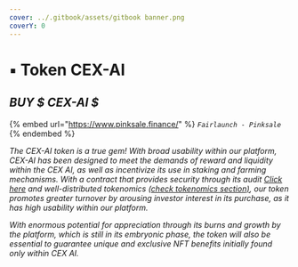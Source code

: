 ```yaml
---
cover: ../.gitbook/assets/gitbook banner.png
coverY: 0
---
```


# ▪ Token CEX-AI

## _BUY $ CEX-AI $_&#x20;

{% embed url="https://www.pinksale.finance/" %}
_`Fairlaunch - Pinksale`_
{% endembed %}

_The CEX-AI token is a true gem! With broad usability within our platform, CEX-AI has been designed to meet the demands of reward and liquidity within the CEX AI, as well as incentivize its use in staking and farming mechanisms. With a contract that provides security through its audit_ [_Click here_](../security.md)  _and well-distributed tokenomics_ [_(check tokenomics section)_](tokenomics.md)_, our token promotes greater turnover by arousing investor interest in its purchase, as it has high usability within our platform._&#x20;

_With enormous potential for appreciation through its burns and growth by the platform, which is still in its embryonic phase, the token will also be essential to guarantee unique and exclusive NFT benefits initially found only within CEX AI._
